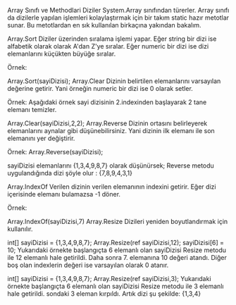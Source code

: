 Array Sınıfı ve Methodlari
Diziler System.Array sınıfından türerler. Array sınıfı da dizilerle yapılan işlemleri kolaylaştırmak için bir takım static hazır metotlar sunar. Bu metotlardan en sık kullanılan birkaçına yakından bakalım.

Array.Sort
Diziler üzerinden sıralama işlemi yapar. Eğer string bir dizi ise alfabetik olarak olarak A'dan Z'ye sıralar. Eğer numeric bir dizi ise dizi elemanlarını küçükten büyüğe sıralar.

Örnek:

Array.Sort(sayiDizisi);
Array.Clear
Dizinin belirtilen elemanlarını varsayılan değerine getirir. Yani örneğin numeric bir dizi ise 0 olarak setler.

Örnek: Aşağıdaki örnek sayi dizisinin 2.indexinden başlayarak 2 tane elemanı temizler.

Array.Clear(sayiDizisi,2,2);
Array.Reverse
Dizinin ortasını belirleyerek elemanlarını aynalar gibi düşünebilirsiniz. Yani dizinin ilk elemanı ile son elemanını yer değiştirir.

Örnek: Array.Reverse(sayiDizisi);

sayiDizisi elemanlarını {1,3,4,9,8,7} olarak düşünürsek; Reverse metodu uygulandığında dizi şöyle olur : {7,8,9,4,3,1}

Array.IndexOf
Verilen dizinin verilen elemanının indexini getirir. Eğer dizi içerisinde elemanı bulamazsa -1 döner.

Örnek:

Array.IndexOf(sayiDizisi,7)
Array.Resize
Dizileri yeniden boyutlandırmak için kullanılır.

int[] sayiDizisi = {1,3,4,9,8,7};
Array.Resize<int>(ref sayiDizisi,12);
sayiDizisi[6] = 10;
Yukarıdaki örnekte başlangıçta 6 elemanlı olan sayiDizisi Resize metodu ile 12 elemanlı hale getirildi. Daha sonra 7. elemanına 10 değeri atandı. Diğer boş olan indexlerin değeri ise varsayılan olarak 0 atanır.

int[] sayiDizisi = {1,3,4,9,8,7};
Array.Resize<int>(ref sayiDizisi,3);
Yukarıdaki örnekte başlangıçta 6 elemanlı olan sayiDizisi Resize metodu ile 3 elemanlı hale getirildi. sondaki 3 eleman kırpıldı. Artık dizi şu şekilde: {1,3,4}
